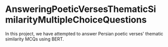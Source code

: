 # AnsweringPoeticVersesThematicSimilarityMultipleChoiceQuestions
In this project, we have attempted to answer Persian poetic verses' thematic similarity MCQs using BERT.
